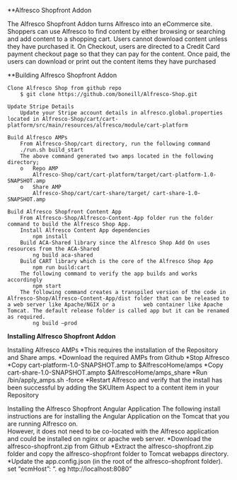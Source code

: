 **Alfresco Shopfront Addon

The Alfresco Shopfront Addon turns Alfresco into an eCommerce site.  Shoppers can use Alfresco to find content by either browsing or searching and add content to a shopping cart.  Users cannot download content unless they have purchased it.  On Checkout, users are directed to a Credit Card payment checkout page so that they can pay for the content.  Once paid, the users can download or print out the content items they have purchased

**Building Alfresco Shopfront Addon

	Clone Alfresco Shop from github repo
		$ git clone https://github.com/boneill/Alfresco-Shop.git
	
	Update Stripe Details
		Update your Stripe account details in alfresco.global.properties located in Alfresco-Shop/cart/cart-platform/src/main/resources/alfresco/module/cart-platform
	
	Build Alfresco AMPs
		From Alfresco-Shop/cart directory, run the following command
		./run.sh build_start
		The above command generated two amps located in the following directory;
		o	Repo AMP
			Alfresco-Shop/cart/cart-platform/target/cart-platform-1.0-SNAPSHOT.amp
		o	Share AMP 
			Alfresco-Shop/cart/cart-share/target/ cart-share-1.0-SNAPSHOT.amp

	Build Alfresco Shopfront Content App
		From Alfresco-Shop/Alfresco-Content-App folder run the folder command to build the Alfresco Shop App.
		Install Alfresco Content App dependencies
			npm install
		Build ACA-Shared library since the Alfresco Shop Add On uses resources from the ACA-Shared
			ng build aca-shared
		Build CART library which is the core of the Alfresco Shop App
			npm run build:cart
		The following command to verify the app builds and works accordingly
			npm start
		The following command creates a transpiled version of the code in Alfresco-Shop/Alfresco-Content-App/dist folder that can be released to a web server like Apache/NGIX or a 		web container like Apache Tomcat. The default release folder is called app but it can be renamed as required.
			ng build –prod

**Installing Alfresco Shopfront Addon**

Installing Alfresco AMPs
	*This requires the installation of the Repository and Share amps.
	*Download the required AMPs from Github
	*Stop Alfresco
		*Copy cart-platform-1.0-SNAPSHOT.amp to $AlfrescoHome/amps
		*Copy cart-share-1.0-SNAPSHOT.ampto $AlfrescoHome/amps_share
		*Run <AlfrescoHome>/bin/apply_amps.sh -force
	*Restart Alfresco and verify that the install has been successful by adding the SKUItem Aspect to a content item in your Repository

Installing the Alfresco Shopfront Angular Application
	The following install instructions are for installing the Angular  Application on the Tomcat that you are running Alfresco on.  
	However, it does not need to be co-located with the Alfresco application and could be installed on nginx or apache web server.
		*Download the alfresco-shopfront.zip from Github
		*Extract the alfresco-shopfront.zip folder and copy the alfresco-shopfront folder to Tomcat webapps directory.
		*Update the app.config.json (in the root of the alfresco-shopfront folder).  set “ecmHost”: “<URL to your Alfresco application>.  eg http://localhost:8080”
